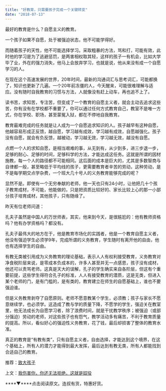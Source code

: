```yaml
---
title: "好教育，只需要孩子完成一个关键转变"
date: "2018-07-13"
---
```


最好的教育是什么？自愿主义的教育。

一个孩子如果不自愿，处于被强迫状态，他不可能学得好。

而随着孩子的天性，他不可能选择学习。采取粗暴的方法，骂和打，可能有效，此时他的学习是为了逃避惩罚，是两害相权取其轻，这样的孩子一有机会，比如大学毕了业，外在的强力消失，他马上会放弃学习，也就是说，他从来没有成一个自愿学习的人。

在现在这个高速发展的世界，20年时间，最新的沟通词汇与思考词汇，可能都换了，知识也更新了几遍。一个20年前冻僵的人，今天醒来，可能很难理解与适应。没有随时自我教育的习惯与方法，人就像没有赶上动车，再也追不上了。

读书苦，求知苦，专注苦，但变成了一个教育的自愿主义者，就会主动去追求这些苦，你有没有在学校都不重要了，你可以通过任何方式教育自己，教室不是唯一方式，你在学校、职场，甚至蒙冤入狱，都在不停地自我教育。

教育最难完成的任务就是让人成为一个自愿追求知识的人。孩子越早有这种自愿，他越容易形成正反馈，越自愿，学习越有成效，学习越有成效，自愿越强化。孩子没有自愿，就会有负反馈，越被动，学习越无效，学习越无效，越没有自愿。

点燃一个人的求知自愿，是相当艰难的事，从无到有，从少到多，进三步退一步，足够的耐心、足够的时间，足够科学的方法，才能达成这任务。这就是所谓的因材施教，每一个人的路径都不可能相同。这后面的成本是巨大的，尤其是多数智商与自律都一般，甚至略低于平均线的孩子，更需要教育者辛苦的劳动，这种劳动，是不是每学期交点学杂费，一个班大几十号人的义务教育能够完成的呢？

显然不是。即使有一个无穷奉献的老师，他一天也只有24小时，让他把几十个孩子教育成材，不可能，他能做的，只是把资质比较好的、家长比较上心的那一小部分孩子培育成材，其他孩子，只有随缘了。

昨天有位老师问道：

孔夫子虽然是中国人的万世师表，其实，他来到今天，是很尴尬的：他有教师资格吗？他有办学资格吗？都没有。

孔夫子最伟大的地方在于，他是教育市场化的实践者，他是一个教育自愿主义者，他没有强迫学生必须学9年，完成所谓的义务教育，学生随时有离开他的自由，他也有选择学生的自由。

有教无类被引用成为义务教育的理论基础，表示人人有权利接受教育，义务教育对净食税阶层来说，是零成本负成本的，许多人甚至并无一点感恩，孩子没有成材，他还可以责骂老师。这真是天大的误解，孔子的学生确实来自各阶层，但这有个重要前提，这些学生得符合孔子的标准，人人有接受教育的潜质，这是无类，但进入某个老师的门，是有门槛的，是有类的，教育建立在师生的自愿基础上，谁也不要强迫谁。

但是义务教育剥夺了自愿原则。老师不愿意教某个学生，必须教；孩子与家长不愿意继续学，也必须学。这造成了教与学的质量下降，不愿学的学生，强迫关在教室里，他无法成长为自愿学习者，除了浪费时间，就是干扰教学秩序；被强迫（或部分强迫）劳动的老师，对这些孩子也有怨气，教学活动多有痛苦，不利于教育质量的提高。所以，看似好心的强迫性义务教育，花了钱，最后却损害了整体的教育水准。

真正的教育是“有教有类”，只有自愿主义者，自由选择，才能达到这个境界，在这个基础上，所有人的潜力才能得到最大发挥，最后达到有教无类，所有人都能找到合适自己的教育。

推荐：[致大孩子](http://mp.weixin.qq.com/s?__biz=MjM5NDU0Mjk2MQ==&mid=2651628326&idx=1&sn=7b67d7815022bdc86233c2d94ed4e60f&chksm=bd7e27388a09ae2eaf0bafa842422b8678153b2dabc3c85e4c95ba2dd8ac2dbe4c23cd51b441&scene=21#wechat_redirect)

上文：[我伤害你，你还无法拒绝，这就是奴役](http://mp.weixin.qq.com/s?__biz=MjM5NDU0Mjk2MQ==&mid=2651629167&idx=1&sn=dfc96d10aa70abc60fa111985e9c0263&chksm=bd7e22718a09ab67e6012b2dc891a10189d5f67ce5aa74acf1045ad14a1b1bf5db55a3a79fe5&scene=21#wechat_redirect)

****▼****点击阅读原文。连叔有货，特惠好货。
